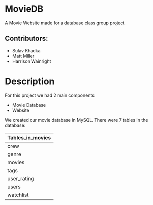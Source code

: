 # MovieDB
A Movie Website made for a database class group project.

## Contributors:
- Sulav Khadka
- Matt Miller
- Harrison Wainright

# Description
For this project we had 2 main components:
- Movie Database
- Website

We created our movie database in MySQL. There were 7 tables in the database:

| Tables_in_movies |
|------------------|
| crew             |
| genre            |
| movies           |
| tags             |
| user_rating      |
| users            |
| watchlist        |
